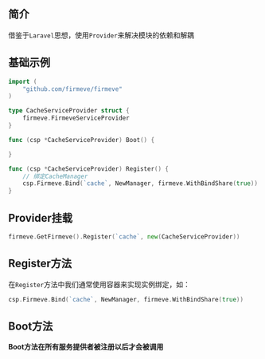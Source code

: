 ## 简介
借鉴于`Laravel`思想，使用`Provider`来解决模块的依赖和解耦

## 基础示例

```go
import (
	"github.com/firmeve/firmeve"
)

type CacheServiceProvider struct {
	firmeve.FirmeveServiceProvider
}

func (csp *CacheServiceProvider) Boot() {

}

func (csp *CacheServiceProvider) Register() {
	// 绑定CacheManager
	csp.Firmeve.Bind(`cache`, NewManager, firmeve.WithBindShare(true))
}
```

## Provider挂载
```go
firmeve.GetFirmeve().Register(`cache`, new(CacheServiceProvider))
```

## Register方法

在`Register`方法中我们通常使用容器来实现实例绑定，如：

```go
csp.Firmeve.Bind(`cache`, NewManager, firmeve.WithBindShare(true))
```

## Boot方法
**Boot方法在所有服务提供者被注册以后才会被调用**
